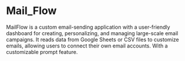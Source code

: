 # Mail_Flow
MailFlow is a custom email-sending application with a user-friendly dashboard for creating, personalizing, and managing large-scale email campaigns. It reads data from Google Sheets or CSV files to customize emails, allowing users to connect their own email accounts. With a customizable prompt feature.
